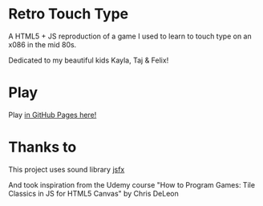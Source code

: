 # Retro Touch Type

A HTML5 + JS reproduction of a game I used to learn to touch type on an x086 in the mid 80s.

Dedicated to my beautiful kids Kayla, Taj & Felix!

# Play

Play [in GitHub Pages here!](http://krutisfood.github.io/retro-touch-type/)

# Thanks to

This project uses sound library [jsfx](https://github.com/loov/jsfx)

And took inspiration from the Udemy course "How to Program Games: Tile Classics in JS for HTML5 Canvas" by Chris DeLeon
